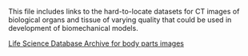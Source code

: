 This file includes links to the hard-to-locate datasets for CT images of biological organs and tissue of varying quality that could be used in development of biomechanical models.

[Life Science Database Archive for body parts images](https://dbarchive.biosciencedbc.jp/en/bodyparts3d/desc.html)
